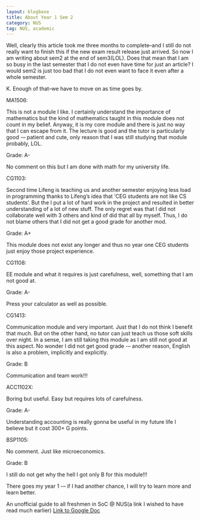 ```yaml
---
layout: blogbase
title: About Year 1 Sem 2
category: NUS
tag: NUS, academic
---
```

Well, clearly this article took me three months to complete–and I still do not really want to finish this if the new exam result release just arrived. So now I am writing about sem2 at the end of sem3(LOL). Does that mean that I am so busy in the last semester that I do not even have time for just an article? I would sem2 is just too bad that I do not even want to face it even after a whole semester.

K. Enough of that–we have to move on as time goes by.

 

MA1506:

This is not a module I like. I certainly understand the importance of mathematics but the kind of mathematics taught in this module does not count in my belief. Anyway, it is my core module and there is just no way that I can escape from it. The lecture is good and the tutor is particularly good -– patient and cute, only reason that I was still studying that module probably, LOL.

Grade: A-

No comment on this but I am done with math for my university life.

 

CG1103:

Second time Lifeng is teaching us and another semester enjoying less load in programming thanks to Lifeng’s idea that ‘CEG students are not like CS students’. But the I put a lot of hard work in the project and resulted in better understanding of a lot of new stuff. The only regret was that I did not collaborate well with 3 others and kind of did that all by myself. Thus, I do not blame others that I did not get a good grade for another mod.

Grade: A+

This module does not exist any longer and thus no year one CEG students just enjoy those project experience.

 

CG1108:

EE module and what it requires is just carefulness, well, something that I am not good at.

Grade: A-

Press your calculator as well as possible.

 

CG1413:

Communication module and very important. Just that I do not think I benefit that much. But on the other hand, no tutor can just teach us those soft skills over night. In a sense, I am still taking this module as I am still not good at this aspect. No wonder I did not get good grade -– another reason, English is also a problem, implicitly and explicitly.

Grade: B

Communication and team work!!!

 

ACC1102X:

Boring but useful. Easy but requires lots of carefulness.

Grade: A-

Understanding accounting is really gonna be useful in my future life I believe but it cost 300+ G points.

 

BSP1105:

No comment. Just like microeconomics.

Grade: B

I still do not get why the hell I got only B for this module!!!

 
There goes my year 1 -– if I had another chance, I will try to learn more and learn better.

An unofficial guide to all freshmen in SoC @ NUS(a link I wished to have read much earlier) [Link to Google Doc](https://docs.google.com/document/d/1FbCWcnnajHWk594dKmN35b_we50WZf_-cwxqg-cYaRY/edit?pli=1)
